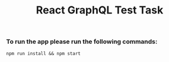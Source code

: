<h1 align="center"><strong>React GraphQL Test Task</strong></h1>

<br />

<h3> To run the app please run the following commands: </h3>

```
npm run install && npm start
```
